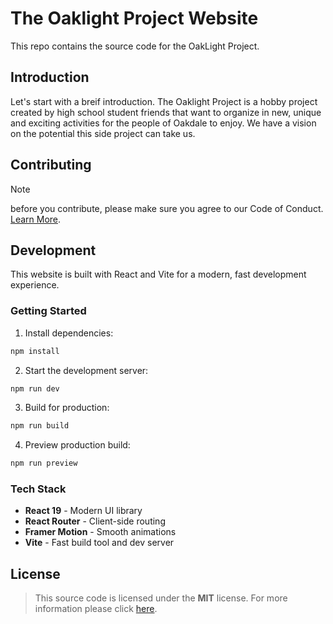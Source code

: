 # The Oaklight Project Website
This repo contains the source code for the OakLight Project.

## Introduction
Let's start with a breif introduction. The Oaklight Project is a hobby project created by high school student friends that want to organize in new, unique and exciting activities for the people of Oakdale to enjoy. We have a vision on the potential this side project can take us.


## Contributing
>[!NOTE]
> before you contribute, please make sure you agree to our Code of Conduct. [Learn More](CODE_OF_CONDUCT.md).

## Development

This website is built with React and Vite for a modern, fast development experience.

### Getting Started

1. Install dependencies:
```bash
npm install
```

2. Start the development server:
```bash
npm run dev
```

3. Build for production:
```bash
npm run build
```

4. Preview production build:
```bash
npm run preview
```

### Tech Stack

- **React 19** - Modern UI library
- **React Router** - Client-side routing
- **Framer Motion** - Smooth animations
- **Vite** - Fast build tool and dev server

## License
> This source code is licensed under the **MIT** license. For more information please click [here](./LICENSE).